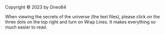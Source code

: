 Copyright ©️ 2023 by Oneo64

When viewing the secrets of the universe (the text files), please click on the three dots on the top right and turn on Wrap Lines. It makes everything so much easier to read.
